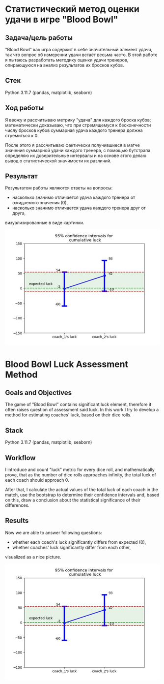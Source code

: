 # Статистический метод оценки удачи в игре "Blood Bowl"
## Задача/цель работы
"Blood Bowl" как игра содержит в себе значительный элемент удачи, так что вопрос об измерении удачи встаёт весьма часто. В этой работе я пытаюсь разработать методику оценки удачи тренеров, опирающуюся на анализ результатов их бросков кубов.

## Стек
Python 3.11.7 (pandas, matplotlib, seaborn)

## Ход работы
Я ввожу и рассчитываю метрику "удача" для каждого броска кубов; математически доказываю, что при стремящемуся к бесконечности числу бросков кубов суммарная удача каждого тренера должна стремиться к 0.  

После этого я рассчитываю фактически получившиеся в матче значения суммарной удачи каждого тренера, с помощью бутстрапа определяю их доверительные интервалы и на основе этого делаю вывод о статистической значимости их различий.

## Результат
Результатом работы являются ответы на вопросы:
<ul>
    <li>насколько значимо отличается удача каждого тренера от ожидаемого значения (0),</li>
    <li>насколько значимо отличается удача каждого тренера друг от друга,</li>
</ul>
визуализированные в виде картинки. 

![picture](https://github.com/raspel7file/bb_luck/blob/main/95_ci_CL.jpeg)

# Blood Bowl Luck Assessment Method
## Goals and Objectives
The game of "Blood Bowl" contains significant luck element, therefore it often raises question of assessment said luck. In this work I try to develop a method for estimating coaches' luck, based on their dice rolls.

## Stack
Python 3.11.7 (pandas, matplotlib, seaborn)

##  Workflow
I introduce and count "luck" metric for every dice roll, and mathematically prove, that as the number of dice rolls approaches infinity, the total luck of each coach should approach 0.  

After that, I calculate the actual values ​​of the total luck of each coach in the match, use the bootstrap to determine their confidence intervals and, based on this, draw a conclusion about the statistical significance of their differences.

## Results
Now we are able to answer following questions:
<ul>
    <li>whether each coach's luck significantly differs from expected (0),</li>
    <li>whether coaches' luck significantly differ from each other,</li>
</ul>
visualized as a nice picture. 

![picture](95_ci_CL.jpeg)
